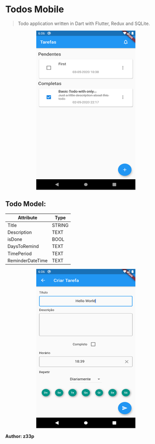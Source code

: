 # Todos Mobile

> Todo application written in Dart with Flutter, Redux and SQLite.

<p align="center">
  <img alt="MainScreen.png" src="https://github.com/z33p/todos_mobile/blob/master/.layouts/MainScreen.png" width="311" height="500">
</p>

## Todo Model:

| Attribute        | Type   |
| ---------------- | ------ |
| Title            | STRING |
| Description      | TEXT   |
| isDone           | BOOL   |
| DaysToRemind     | TEXT   |
| TimePeriod       | TEXT   |
| ReminderDateTime | TEXT   |

<p align="center">
  <img alt="TodoFormScreem.png" src="https://github.com/z33p/todos_mobile/blob/master/.layouts/TodoFormScreen.png" width="311" height="500">
</p>

**Author: z33p**

